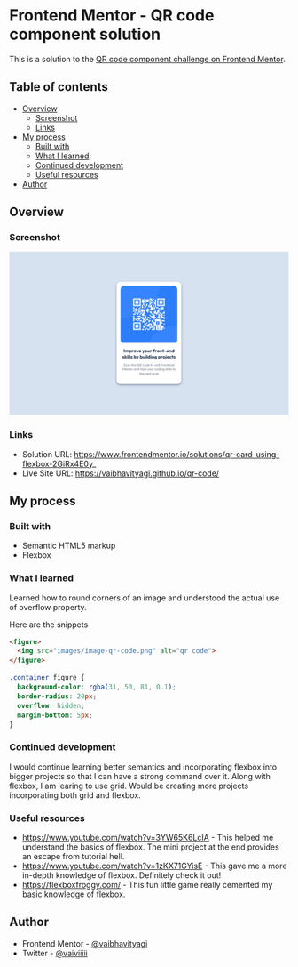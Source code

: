 # Frontend Mentor - QR code component solution

This is a solution to the [QR code component challenge on Frontend Mentor](https://www.frontendmentor.io/challenges/qr-code-component-iux_sIO_H).
## Table of contents

- [Overview](#overview)
  - [Screenshot](#screenshot)
  - [Links](#links)
- [My process](#my-process)
  - [Built with](#built-with)
  - [What I learned](#what-i-learned)
  - [Continued development](#continued-development)
  - [Useful resources](#useful-resources)
- [Author](#author)


## Overview

### Screenshot

![](images/screenshot.jpg)

### Links

- Solution URL: https://www.frontendmentor.io/solutions/qr-card-using-flexbox-2GiRx4E0y_
- Live Site URL: https://vaibhavityagi.github.io/qr-code/

## My process

### Built with

- Semantic HTML5 markup
- Flexbox

### What I learned

Learned how to round corners of an image and understood the actual use of overflow property.

Here are the snippets

```html
<figure>
  <img src="images/image-qr-code.png" alt="qr code">
</figure>
```
```css
.container figure {
  background-color: rgba(31, 50, 81, 0.1);
  border-radius: 20px;
  overflow: hidden;
  margin-bottom: 5px;
}
```

### Continued development

I would continue learning better semantics and incorporating flexbox into bigger projects so that I can have a strong command over it. 
Along with flexbox, I am learing to use grid. Would be creating more projects incorporating both grid and flexbox.

### Useful resources

- https://www.youtube.com/watch?v=3YW65K6LcIA - This helped me understand the basics of flexbox. The mini project at the end provides an escape from tutorial hell. 
- https://www.youtube.com/watch?v=1zKX71GYisE - This gave me a more in-depth knowledge of flexbox. Definitely check it out!
- https://flexboxfroggy.com/ - This fun little game really cemented my basic knowledge of flexbox.


## Author

- Frontend Mentor - [@vaibhavityagi](https://www.frontendmentor.io/profile/vaibhavityagi)
- Twitter - [@vaiviiiii](https://www.twitter.com/vaiviiiii)
